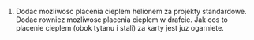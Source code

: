 1. Dodac mozliwosc placenia cieplem helionem za projekty standardowe. Dodac rowniez mozliwosc placenia cieplem w drafcie.
   Jak cos to placenie cieplem (obok tytanu i stali) za karty jest juz ogarniete.
